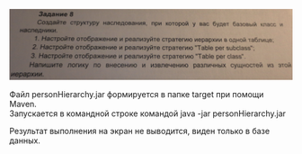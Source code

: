 ![img.png](img.png)
<p>Файл personHierarchy.jar формируется в папке target при помощи Maven.
<br> Запускается в командной строке командой java -jar personHierarchy.jar</p>
<p>Результат выполнения на экран не выводится, виден только в базе данных.</p>
